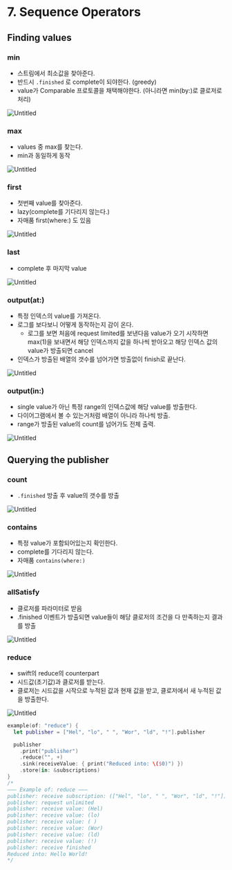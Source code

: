 # 7. Sequence Operators

## Finding values

### min

- 스트림에서 최소값을 찾아준다.
- 반드시 `.finished` 로 complete이 되야한다. (greedy)
- value가 Comparable 프로토콜을 채택해야한다. (아니라면 min(by:)로 클로저로 처리)

![Untitled](7%20Sequence%20Operators%2011cec43bbd514df4ab4c23e69549c277/Untitled.png)

### max

- values 중 max를 찾는다.
- min과 동일하게 동작

![Untitled](7%20Sequence%20Operators%2011cec43bbd514df4ab4c23e69549c277/Untitled%201.png)

### first

- 첫번째 value를 찾아준다.
- lazy(complete를 기다리지 않는다.)
- 자매품 first(where:) 도 있음

![Untitled](7%20Sequence%20Operators%2011cec43bbd514df4ab4c23e69549c277/Untitled%202.png)

### last

- complete 후 마지막 value

![Untitled](7%20Sequence%20Operators%2011cec43bbd514df4ab4c23e69549c277/Untitled%203.png)

### output(at:)

- 특정 인덱스의 value를 가져온다.
- 로그를 보다보니 어떻게 동작하는지 감이 온다.
    - 로그를 보면 처음에 request limited를 보낸다음 value가 오기 시작하면 max(1)을 보내면서 해당 인덱스까지 값을 하나씩 받아오고 해당 인덱스 값의 value가 방출되면 cancel
- 인덱스가 방출된 배열의 갯수를 넘어가면 방출없이 finish로 끝난다.

![Untitled](7%20Sequence%20Operators%2011cec43bbd514df4ab4c23e69549c277/Untitled%204.png)

### output(in:)

- single value가 아닌 특정 range의 인덱스값에 해당 value를 방출한다.
- 다이어그램에서 볼 수 있는거처럼 배열이 아니라 하나씩 방출.
- range가 방출된 value의 count를 넘어가도 전체 출력.

![Untitled](7%20Sequence%20Operators%2011cec43bbd514df4ab4c23e69549c277/Untitled%205.png)

## Querying the publisher

### count

- `.finished` 방출 후 value의 갯수를 방출

![Untitled](7%20Sequence%20Operators%2011cec43bbd514df4ab4c23e69549c277/Untitled%206.png)

### contains

- 특정 value가 포함되어있는지 확인한다.
- complete를 기다리지 않는다.
- 자매품 `contains(where:)`

![Untitled](7%20Sequence%20Operators%2011cec43bbd514df4ab4c23e69549c277/Untitled%207.png)

### allSatisfy

- 클로저를 파라미터로 받음
- .finished 이벤트가 방출되면 value들이 해당 클로저의 조건을 다 만족하는지 결과를 방출

![Untitled](7%20Sequence%20Operators%2011cec43bbd514df4ab4c23e69549c277/Untitled%208.png)

### reduce

- swift의 reduce의 counterpart
- 시드값(초기값)과 클로저를 받는다.
- 클로저는 시드값을 시작으로 누적된 값과 현재 값을 받고, 클로저에서 새 누적된 값을 방출한다.

![Untitled](7%20Sequence%20Operators%2011cec43bbd514df4ab4c23e69549c277/Untitled%209.png)

```swift
example(of: "reduce") {
  let publisher = ["Hel", "lo", " ", "Wor", "ld", "!"].publisher

  publisher
    .print("publisher")
    .reduce("", +)
    .sink(receiveValue: { print("Reduced into: \($0)") })
    .store(in: &subscriptions)
}
/*
——— Example of: reduce ———
publisher: receive subscription: (["Hel", "lo", " ", "Wor", "ld", "!"])
publisher: request unlimited
publisher: receive value: (Hel)
publisher: receive value: (lo)
publisher: receive value: ( )
publisher: receive value: (Wor)
publisher: receive value: (ld)
publisher: receive value: (!)
publisher: receive finished
Reduced into: Hello World!
*/
```